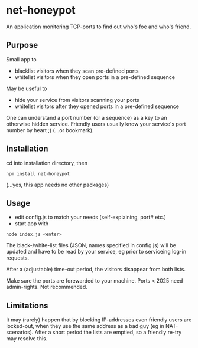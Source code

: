 # net-honeypot
An application monitoring TCP-ports to find out who's foe and who's friend.
## Purpose
Small app to
- blacklist visitors when they scan pre-defined ports
- whitelist visitors when they open ports in a pre-defined sequence

May be useful to
- hide your service from visitors scanning your ports
- whitelist visitors after they opened ports in a pre-defined sequence

One can understand a port number (or a sequence) as a key to an otherwise hidden service.
Friendly users usually know your service's port number by heart ;) (...or bookmark).

## Installation
cd into installation directory, then

```
npm install net-honeypot
```
(...yes, this app needs no other packages)

## Usage
- edit config.js to match your needs (self-explaining, port# etc.)
- start app with
```
node index.js <enter>
```

The black-/white-list files (JSON, names specified in config.js) will be updated and have to be read by your service, eg prior to serviceing log-in requests.

After a (adjustable) time-out period, the visitors disappear from both lists.

Make sure the ports are forewarded to your machine. Ports < 2025 need admin-rights. Not recommended.

## Limitations
It may (rarely) happen that by blocking IP-addresses even friendly users are locked-out, when they use the same address as a bad guy (eg in NAT-scenarios). After a short period the lists are emptied, so a friendly re-try may resolve this.

